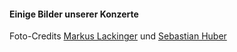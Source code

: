 #### Einige Bilder unserer Konzerte
Foto-Credits [Markus Lackinger](http://www.jazzfoto.at/) und [Sebastian Huber](https://sebastian-huber.at/)
